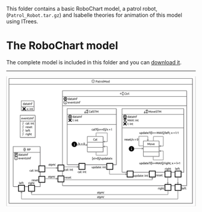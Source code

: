 This folder contains a basic RoboChart model, a patrol robot, (`Patrol_Robot.tar.gz`) and Isabelle theories for animation of this model using ITrees.

# The RoboChart model
The complete model is included in this folder and you can [download it](Patrol_Robot.tar.gz).

----
![Module](document/images/system.png?raw=true "Module")
